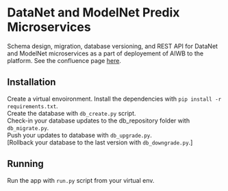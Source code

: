 DataNet and ModelNet Predix Microservices
=========
Schema design, migration, database versioning, and REST API for DataNet and ModelNet microservices as a part of deployement of AIWB to the platform. See the confluence page
[here](https://devcloud.swcoe.ge.com/devspace/pages/viewpage.action?pageId=1206595873).

Installation
------------

Create a virtual envoironment.
Install the dependencies with `pip install -r requirements.txt`.<br />
Create the database with `db_create.py` script.<br />
Check-in your database updates to the db_repository folder with `db_migrate.py`.<br />
Push your updates to database with `db_upgrade.py`.<br />
[Rollback your database to the last version with `db_downgrade.py`.]<br />



Running
-------
Run the app with `run.py` script from your virtual env.
